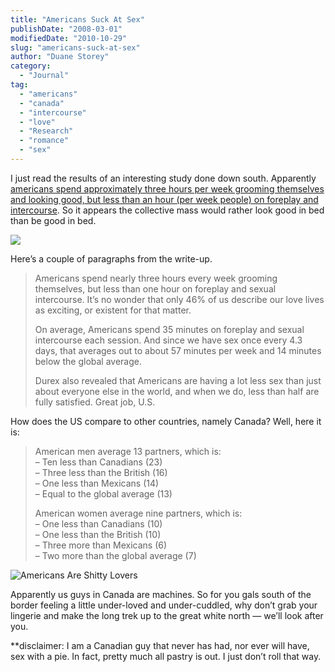 ```yaml
---
title: "Americans Suck At Sex"
publishDate: "2008-03-01"
modifiedDate: "2010-10-29"
slug: "americans-suck-at-sex"
author: "Duane Storey"
category:
  - "Journal"
tag:
  - "americans"
  - "canada"
  - "intercourse"
  - "love"
  - "Research"
  - "romance"
  - "sex"
---
```


I just read the results of an interesting study done down south. Apparently [americans spend approximately three hours per week grooming themselves and looking good, but less than an hour (per week people) on foreplay and intercourse](http://www.coedmagazine.com/sex/6217). So it appears the collective mass would rather look good in bed than be good in bed.

![](http://www.glamour.com/images/sexmen/2007/08/sesl08_moviemoments.jpg)

Here’s a couple of paragraphs from the write-up.

> Americans spend nearly three hours every week grooming themselves, but less than one hour on foreplay and sexual intercourse. It’s no wonder that only 46% of us describe our love lives as exciting, or existent for that matter.
> 
> On average, Americans spend 35 minutes on foreplay and sexual intercourse each session. And since we have sex once every 4.3 days, that averages out to about 57 minutes per week and 14 minutes below the global average.
> 
> Durex also revealed that Americans are having a lot less sex than just about everyone else in the world, and when we do, less than half are fully satisfied. Great job, U.S.

How does the US compare to other countries, namely Canada? Well, here it is:

> American men average 13 partners, which is:  
> – Ten less than Canadians (23)  
> – Three less than the British (16)  
> – One less than Mexicans (14)  
> – Equal to the global average (13)
> 
> American women average nine partners, which is:  
> – One less than Canadians (10)  
> – One less than the British (10)  
> – Three more than Mexicans (6)  
> – Two more than the global average (7)

![Americans Are Shitty Lovers](http://www.migratorynerd.com/wp-content/uploads/2008/03/picture-13.png)

Apparently us guys in Canada are machines. So for you gals south of the border feeling a little under-loved and under-cuddled, why don’t grab your lingerie and make the long trek up to the great white north — we’ll look after you.

\*\*disclaimer: I am a Canadian guy that never has had, nor ever will have, sex with a pie. In fact, pretty much all pastry is out. I just don’t roll that way.